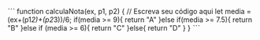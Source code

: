 ˋˋˋ
function calculaNota(ex, p1, p2) {
  // Escreva seu código aqui
  let media = (ex+(p1*2)+(p2*3))/6;
  if(media >= 9){
    return "A"
  }else if(media >= 7.5){
    return "B"
  }else if (media >= 6){
    return "C"
  }else{
    return "D"
  }
}
ˋˋˋ
